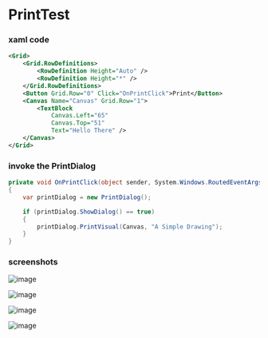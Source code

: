 # PrintTest

### xaml code
```xml
<Grid>
    <Grid.RowDefinitions>
        <RowDefinition Height="Auto" />
        <RowDefinition Height="*" />
    </Grid.RowDefinitions>
    <Button Grid.Row="0" Click="OnPrintClick">Print</Button>
    <Canvas Name="Canvas" Grid.Row="1">
        <TextBlock
            Canvas.Left="65"
            Canvas.Top="51"
            Text="Hello There" />
    </Canvas>
</Grid>
```

### invoke the PrintDialog
```csharp
private void OnPrintClick(object sender, System.Windows.RoutedEventArgs e)
{
    var printDialog = new PrintDialog();

    if (printDialog.ShowDialog() == true)
    {
        printDialog.PrintVisual(Canvas, "A Simple Drawing");
    }
}
```

### screenshots

![image](https://github.com/ali50m/PrintTest/assets/9393831/efeaf55c-5b1d-41d1-9844-2ea5b9c72269)

![image](https://github.com/ali50m/PrintTest/assets/9393831/e24b3d49-0218-4a3b-aff0-4e588f194b29)

![image](https://github.com/ali50m/PrintTest/assets/9393831/48dd1f87-ffa6-4dcf-b26f-5c7201c8534c)

![image](https://github.com/ali50m/PrintTest/assets/9393831/7821c6de-a3b6-4bf7-a5aa-d2f36013c819)
